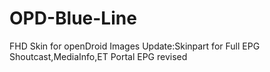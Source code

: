 # OPD-Blue-Line
FHD Skin for openDroid Images
Update:Skinpart for Full EPG
Shoutcast,MediaInfo,ET Portal
EPG revised
